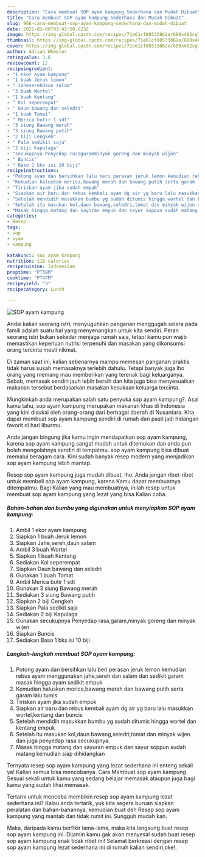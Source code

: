 ```yaml
---
description: "Cara membuat SOP ayam kampung Sederhana dan Mudah Dibuat"
title: "Cara membuat SOP ayam kampung Sederhana dan Mudah Dibuat"
slug: 966-cara-membuat-sop-ayam-kampung-sederhana-dan-mudah-dibuat
date: 2021-03-06T03:41:50.023Z
image: https://img-global.cpcdn.com/recipes/71e61cf08533862e/680x482cq70/sop-ayam-kampung-foto-resep-utama.jpg
thumbnail: https://img-global.cpcdn.com/recipes/71e61cf08533862e/680x482cq70/sop-ayam-kampung-foto-resep-utama.jpg
cover: https://img-global.cpcdn.com/recipes/71e61cf08533862e/680x482cq70/sop-ayam-kampung-foto-resep-utama.jpg
author: Adrian Wheeler
ratingvalue: 3.6
reviewcount: 12
recipeingredient:
- "1 ekor ayam kampung"
- "1 buah Jeruk lemon"
- " Jaheserehdaun salam"
- "3 buah Wortel"
- "1 buah Kentang"
- " Kol seperempat"
- " Daun bawang dan seledri"
- "1 buah Tomat"
- " Merica butir 1 sdt"
- "3 siung Bawang merah"
- "3 siung Bawang putih"
- "2 biji Cengkeh"
- " Pala sedikit saja"
- "2 biji Kapulaga"
- "secukupnya Penyedap rasagaramminyak goreng dan minyak wijen"
- " Buncis"
- " Baso 1 bks isi 10 biji"
recipeinstructions:
- "Potong ayam dan bersihkan lalu beri perasan jeruk lemon kemudian rebus ayam menggunakan jahe,sereh dan salam dan sedikit garam masak hingga ayam sedikit empuk"
- "Kemudian haluskan merica,bawang merah dan bawang putih serta garam lalu tumis"
- "Tiriskan ayam jika sudah empuk"
- "Siapkan air baru dan rebus kembali ayam dg air yg baru lalu masukkan wortel,kentang dan buncis"
- "Setelah mendidih masukkan bumbu yg sudah ditumis hingga wortel dan kentang empuk"
- "Setelah itu masukan kol,daun bawang,seledri,tomat dan minyak wijen dan juga penyedap rasa secukupnya."
- "Masak hingga matang dan sayuran empuk dan sayur soppun sudah matang kemudian siap dihidangkan"
categories:
- Resep
tags:
- sop
- ayam
- kampung

katakunci: sop ayam kampung 
nutrition: 118 calories
recipecuisine: Indonesian
preptime: "PT38M"
cooktime: "PT47M"
recipeyield: "3"
recipecategory: Lunch

---
```



![SOP ayam kampung](https://img-global.cpcdn.com/recipes/71e61cf08533862e/680x482cq70/sop-ayam-kampung-foto-resep-utama.jpg)

Andai kalian seorang istri, menyuguhkan panganan menggugah selera pada famili adalah suatu hal yang menyenangkan untuk kita sendiri. Peran seorang istri bukan sekedar menjaga rumah saja, tetapi kamu pun wajib memastikan keperluan nutrisi terpenuhi dan masakan yang dikonsumsi orang tercinta mesti nikmat.

Di zaman  saat ini, kalian sebenarnya mampu memesan panganan praktis tidak harus susah memasaknya terlebih dahulu. Tetapi banyak juga lho orang yang memang mau memberikan yang terenak bagi keluarganya. Sebab, memasak sendiri jauh lebih bersih dan kita juga bisa menyesuaikan makanan tersebut berdasarkan masakan kesukaan keluarga tercinta. 



Mungkinkah anda merupakan salah satu penyuka sop ayam kampung?. Asal kamu tahu, sop ayam kampung merupakan makanan khas di Indonesia yang kini disukai oleh orang-orang dari berbagai daerah di Nusantara. Kita dapat membuat sop ayam kampung sendiri di rumah dan pasti jadi hidangan favorit di hari liburmu.

Anda jangan bingung jika kamu ingin mendapatkan sop ayam kampung, karena sop ayam kampung sangat mudah untuk ditemukan dan anda pun boleh mengolahnya sendiri di tempatmu. sop ayam kampung bisa dibuat memalui beragam cara. Kini sudah banyak resep modern yang menjadikan sop ayam kampung lebih mantap.

Resep sop ayam kampung juga mudah dibuat, lho. Anda jangan ribet-ribet untuk membeli sop ayam kampung, karena Kamu dapat membuatnya ditempatmu. Bagi Kalian yang mau membuatnya, inilah resep untuk membuat sop ayam kampung yang lezat yang bisa Kalian coba.

<!--inarticleads1-->

##### Bahan-bahan dan bumbu yang digunakan untuk menyiapkan SOP ayam kampung:

1. Ambil 1 ekor ayam kampung
1. Siapkan 1 buah Jeruk lemon
1. Siapkan  Jahe,sereh,daun salam
1. Ambil 3 buah Wortel
1. Siapkan 1 buah Kentang
1. Sediakan  Kol seperempat
1. Siapkan  Daun bawang dan seledri
1. Gunakan 1 buah Tomat
1. Ambil  Merica butir 1 sdt
1. Gunakan 3 siung Bawang merah
1. Sediakan 3 siung Bawang putih
1. Siapkan 2 biji Cengkeh
1. Siapkan  Pala sedikit saja
1. Sediakan 2 biji Kapulaga
1. Gunakan secukupnya Penyedap rasa,garam,minyak goreng dan minyak wijen
1. Siapkan  Buncis
1. Sediakan  Baso 1 bks isi 10 biji




<!--inarticleads2-->

##### Langkah-langkah membuat SOP ayam kampung:

1. Potong ayam dan bersihkan lalu beri perasan jeruk lemon kemudian rebus ayam menggunakan jahe,sereh dan salam dan sedikit garam masak hingga ayam sedikit empuk
1. Kemudian haluskan merica,bawang merah dan bawang putih serta garam lalu tumis
1. Tiriskan ayam jika sudah empuk
1. Siapkan air baru dan rebus kembali ayam dg air yg baru lalu masukkan wortel,kentang dan buncis
1. Setelah mendidih masukkan bumbu yg sudah ditumis hingga wortel dan kentang empuk
1. Setelah itu masukan kol,daun bawang,seledri,tomat dan minyak wijen dan juga penyedap rasa secukupnya.
1. Masak hingga matang dan sayuran empuk dan sayur soppun sudah matang kemudian siap dihidangkan




Ternyata resep sop ayam kampung yang lezat sederhana ini enteng sekali ya! Kalian semua bisa mencobanya. Cara Membuat sop ayam kampung Sesuai sekali untuk kamu yang sedang belajar memasak ataupun juga bagi kamu yang sudah lihai memasak.

Tertarik untuk mencoba membikin resep sop ayam kampung lezat sederhana ini? Kalau anda tertarik, yuk kita segera buruan siapkan peralatan dan bahan-bahannya, kemudian buat deh Resep sop ayam kampung yang mantab dan tidak rumit ini. Sungguh mudah kan. 

Maka, daripada kamu berfikir lama-lama, maka kita langsung buat resep sop ayam kampung ini. Dijamin kamu gak akan menyesal sudah buat resep sop ayam kampung enak tidak ribet ini! Selamat berkreasi dengan resep sop ayam kampung lezat sederhana ini di rumah kalian sendiri,oke!.

